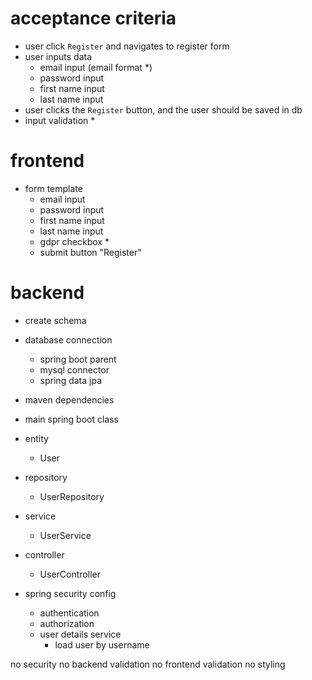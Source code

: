 # acceptance criteria
- user click `Register` and navigates to register form
- user inputs data
    - email input (email format *) 
    - password input
    - first name input
    - last name input
- user clicks the `Register` button, and the user should be saved in db
- input validation *

# frontend
- form template
  - email input
  - password input
  - first name input
  - last name input
  - gdpr checkbox *
  - submit button "Register"

# backend
- create schema
- database connection
    - spring boot parent
    - mysql connector 
    - spring data jpa

- maven dependencies
- main spring boot class
- entity
  - User
- repository
  - UserRepository
- service
  - UserService
- controller
  - UserController

- spring security config
  - authentication
  - authorization
  - user details service
    - load user by username

no security
no backend validation
no frontend validation
no styling
